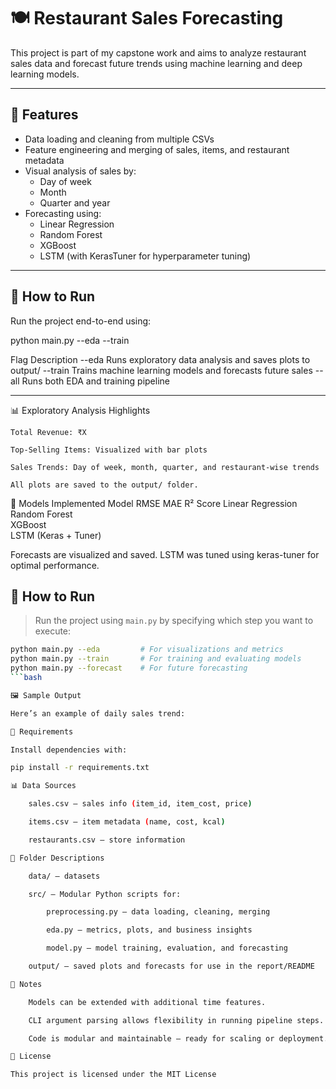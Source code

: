 # 🍽️ Restaurant Sales Forecasting

This project is part of my capstone work and aims to analyze restaurant sales data and forecast future trends using machine learning and deep learning models.

---


## 🚀 Features

- Data loading and cleaning from multiple CSVs
- Feature engineering and merging of sales, items, and restaurant metadata
- Visual analysis of sales by:
  - Day of week
  - Month
  - Quarter and year
- Forecasting using:
  - Linear Regression
  - Random Forest
  - XGBoost
  - LSTM (with KerasTuner for hyperparameter tuning)

---

## 🚀 How to Run

Run the project end-to-end using:

python main.py --eda --train

Flag	Description
--eda	Runs exploratory data analysis and saves plots to output/
--train	Trains machine learning models and forecasts future sales
--all	Runs both EDA and training pipeline

---

📊 Exploratory Analysis Highlights

    Total Revenue: ₹X

    Top-Selling Items: Visualized with bar plots

    Sales Trends: Day of week, month, quarter, and restaurant-wise trends

    All plots are saved to the output/ folder.

🤖 Models Implemented
Model	RMSE	MAE	R² Score
Linear Regression			
Random Forest			
XGBoost			
LSTM (Keras + Tuner)			

Forecasts are visualized and saved. LSTM was tuned using keras-tuner for optimal performance.
## 🧪 How to Run

> Run the project using `main.py` by specifying which step you want to execute:

```bash
python main.py --eda         # For visualizations and metrics
python main.py --train       # For training and evaluating models
python main.py --forecast    # For future forecasting
```bash

🖼️ Sample Output

Here’s an example of daily sales trend:

🔧 Requirements

Install dependencies with:

pip install -r requirements.txt

📊 Data Sources

    sales.csv — sales info (item_id, item_cost, price)

    items.csv — item metadata (name, cost, kcal)

    restaurants.csv — store information

📁 Folder Descriptions

    data/ — datasets

    src/ — Modular Python scripts for:

        preprocessing.py — data loading, cleaning, merging

        eda.py — metrics, plots, and business insights

        model.py — model training, evaluation, and forecasting

    output/ — saved plots and forecasts for use in the report/README

📌 Notes

    Models can be extended with additional time features.

    CLI argument parsing allows flexibility in running pipeline steps.

    Code is modular and maintainable — ready for scaling or deployment.

📜 License

This project is licensed under the MIT License
